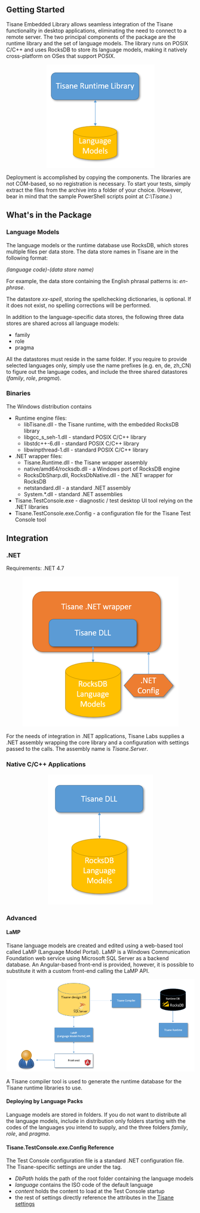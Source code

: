 ## Getting Started

Tisane Embedded Library allows seamless integration of the Tisane functionality in desktop applications, eliminating the need to connect to a remote server. 
The two principal components of the package are the runtime library and the set of language models. The library runs on POSIX C/C++ and uses RocksDB to store its language models, making it natively cross-platform on OSes that support POSIX. 

<p align="center">
  <img src="https://github.com/tisanelabs/tisanedocs/blob/master/images/tisaneRuntimeArchitecture.png" alt="Tisane architecture"/>
</p>

Deployment is accomplished by copying the components. The libraries are not COM-based, so no registration is necessary. To start your tests, simply extract the files from the archive into a folder of your choice. (However, bear in mind that the sample PowerShell scripts point at _C:\Tisane_.)

## What's in the Package

### Language Models

The language models or the runtime database use RocksDB, which stores multiple files per data store. The data store names in Tisane are in the following format:

_(language code)_-_(data store name)_

For example, the data store containing the English phrasal patterns is: _en-phrase_.

The datastore _xx-spell_, storing the spellchecking dictionaries, is optional. If it does not exist, no spelling corrections will be performed. 

In addition to the language-specific data stores, the following three data stores are shared across all language models:

* family
* role
* pragma

All the datastores must reside in the same folder. If you require to provide selected languages only, simply use the name prefixes (e.g. en, de, zh_CN) to figure out the language codes, and include the three shared datastores (_family_, _role_, _pragma_).

### Binaries

The Windows distribution contains

* Runtime engine files: 
  * libTisane.dll - the Tisane runtime, with the embedded RocksDB library
  * libgcc_s_seh-1.dll - standard POSIX C/C++ library
  * libstdc++-6.dll - standard POSIX C/C++ library
  * libwinpthread-1.dll - standard POSIX C/C++ library
* .NET wrapper files:
  * Tisane.Runtime.dll - the Tisane wrapper assembly
  * native/amd64/rocksdb.dll - a Windows port of RocksDB engine
  * RocksDbSharp.dll, RocksDbNative.dll - the .NET wrapper for RocksDB
  * netstandard.dll - a standard .NET assembly
  * System.\*.dll - standard .NET assemblies
* Tisane.TestConsole.exe - diagnostic / test desktop UI tool relying on the .NET libraries
* Tisane.TestConsole.exe.Config - a configuration file for the Tisane Test Console tool

## Integration

### .NET

Requirements: .NET 4.7

<p align="center">
  <img src="https://github.com/tisanelabs/tisanedocs/blob/master/images/tisaneRuntimeNET.png" alt="Tisane architecture"/>
</p>

For the needs of integration in .NET applications, Tisane Labs supplies a .NET assembly wrapping the core library and a configuration with settings passed to the calls. 
The assembly name is *Tisane.Server*.

### Native C/C++ Applications

<p align="center">
  <img src="https://github.com/tisanelabs/tisanedocs/blob/master/images/tisaneRuntimeWindowsArchitecture.png" alt="Tisane architecture"/>
</p>


### Advanced

#### LaMP

Tisane language models are created and edited using a web-based tool called LaMP (Language Model Portal). LaMP is a Windows Communication Foundation web service using Microsoft SQL Server as a backend database. An Angular-based front-end is provided, however, it is possible to substitute it with a custom front-end calling the LaMP API. 

<p align="center">
  <img src="https://github.com/tisanelabs/tisanedocs/blob/master/images/tisaneDBArchitecture.png" alt="Tisane architecture"/>
</p>

A Tisane compiler tool is used to generate the runtime database for the Tisane runtime libraries to use. 

#### Deploying by Language Packs

Language models are stored in folders. If you do not want to distribute all the language models, include in distribution only folders starting with the codes of the languages you intend to supply, and the three folders _family_, _role_, and _pragma_.

#### Tisane.TestConsole.exe.Config Reference

The Test Console configuration file is a standard .NET configuration file. The Tisane-specific settings are under the _<appSettings>_ tag. 

* _DbPath_ holds the path of the root folder containing the language models
* _language_ contains the ISO code of the default language
* _content_ holds the content to load at the Test Console startup
* the rest of settings directly reference the attributes in the [Tisane settings](tisane_settings.md)
